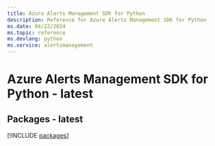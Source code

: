 ```yaml
---
title: Azure Alerts Management SDK for Python
description: Reference for Azure Alerts Management SDK for Python
ms.date: 04/22/2024
ms.topic: reference
ms.devlang: python
ms.service: alertsmanagement
---
```

# Azure Alerts Management SDK for Python - latest
## Packages - latest
[!INCLUDE [packages](alerts-management-index.md)]
